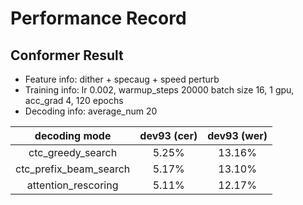 # Performance Record

## Conformer Result

* Feature info: dither + specaug + speed perturb
* Training info: lr 0.002, warmup_steps 20000 batch size 16, 1 gpu, acc_grad 4, 120 epochs
* Decoding info: average_num 20

|      decoding mode     |   dev93 (cer) |  dev93 (wer)  |
|:----------------------:|:-------------:|:-------------:|
|   ctc_greedy_search    |     5.25%     |    13.16%     |
| ctc_prefix_beam_search |     5.17%     |    13.10%     |
|  attention_rescoring   |     5.11%     |    12.17%     |